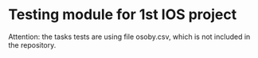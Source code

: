# Testing module for 1st IOS project

Attention: the tasks tests are using file osoby.csv,
which is not included in the repository.